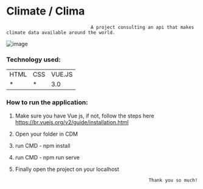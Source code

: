 <h1>Climate / Clima</h1>

                                   A project consulting an api that makes climate data available around the world.

![image](https://user-images.githubusercontent.com/70349830/114286504-ac530c00-9a35-11eb-942d-05501687895a.png)


<h3>Technology used:</h3>
<table>
  <tr>
    <td>HTML</td>
    <td>CSS</td>
    <td>VUE.JS</td>
  </tr>
   <tr>
    <td>*</td>
    <td>*</td>
    <td>3.0</td>
  </tr>
  
  
</table>

<h3>How to run the application:</h3>

1) Make sure you have Vue js, if not, follow the steps here https://br.vuejs.org/v2/guide/installation.html
2) Open your folder in CDM
3) run CMD - npm install
4) run CMD - npm run serve
5) Finally open the project on your localhost


                                                        Thank you so much!



